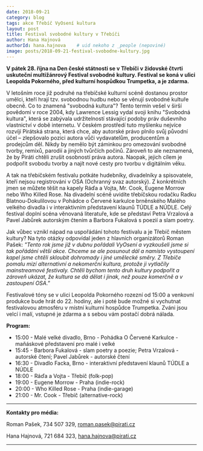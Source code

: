 ```yaml
---
date: 2018-09-21
category: blog
tags: akce Třebíč VyOsení kultura
layout: post
title: Festival svobodné kultury v Třebíči
author: Hana Hajnová
authorId: hana.hajnova    # uid nekoho z _people (nepoviné)
image: posts/2018-09-21-festival-svobodne-kultury.jpg
---
```


**V pátek 28. října na Den české státnosti se v Třebíči v židovské čtvrti uskuteční multižánrový Festival svobodné kultury. Festival se koná v ulici Leopolda Pokorného, před kulturní hospůdkou Trumpetka, a je zdarma.**

V letošním roce již podruhé na třebíčské kulturní scéně dostanou prostor umělci, kteří hrají tzv. svobodnou hudbu nebo se věnují svobodné kultuře obecně. Co to znamená "svobodná kultura"? Tento termín vešel v širší povědomí v roce 2004, kdy Lawrence Lessig vydal svoji knihu "Svobodná kultura", která se zabývala udržitelností stávající podoby práv duševního vlastnictví v době internetu. V českém prostředí tuto myšlenku nejvíce rozvíjí Pirátská strana, která chce, aby autorské právo plnilo svůj původní účel – zlepšovalo pozici autora vůči vydavatelům, producentům a prodejcům děl. Nikdy by nemělo být záminkou pro omezování svobodné tvorby, remixů, parodií a jiných tvůrčích počinů. Zároveň to ale neznamená, že by Piráti chtěli zrušit osobností práva autora. Naopak, jejich cílem je podpořit svobodu tvorby a najít nové cesty pro tvorbu v digitálním věku. 

A tak na třebíčském festivalu potkáte hudebníky, divadelníky a spisovatele, kteří nejsou registrováni v OSA (Ochranný svaz autorský). Z konkrétních jmen se můžete těšit na kapely Ráďa a Vojta, Mr. Cook, Eugene Morrow nebo Who Killed Rose. Na divadelní scéně uvidíte třebíčskou rodačku Radku Blatnou-Dokulilovou v Pohádce o Červené karkulce brněnského Malého velkého divadla i v interaktivním představení klaunů TÚDLE a NÚDLE. Celý festival doplní scéna věnovaná literatuře, kde se představí Petra Vrzalová a Pavel Jabůrek autorským čtením a Barbora Fukalová s poezií a slam poetry. 

Jak vůbec vznikl nápad na uspořádání tohoto festivalu a je Třebíč městem kultury? Na tyto otázky odpovídal jeden z hlavních organizátorů Roman Pašek: _"Tento rok jsme již v dubnu pořádali VyOsení a vyzkoušeli jsme si tak pořádání větší akce. Chceme se ale posunout dál a namísto vystoupení kapel jsme chtěli skloubit dohromady i jiné umělecké směry.  Z Třebíče pomalu mizí alternativní a nekomerční kultura, protože ji vytlačily mainstreamové festivaly. Chtěli bychom tento druh kultury podpořit a zároveň ukázat, že kultura se dá dělat i jinak, než pouze komerčně a v zastoupení OSA."_

Festivalové tóny se v ulici Leopolda Pokorného rozezní od 15:00 a venkovní produkce bude hrát do 22. hodiny, ale i poté bude možné si vychutnat festivalovou atmosféru v místní kulturní hospůdce Trumpetka. Zváni jsou velcí i malí, vstupné je zdarma a s sebou vám postačí dobrá nálada. 

**Program:**
* 15:00 - Malé velké divadlo, Brno - Pohádka  O Červené Karkulce - maňáskové představení pro malé i velké
* 15:45 -  Barbora Fukalová - slam poetry a poezie; Petra Vrzalová - autorské čtení; Pavel Jabůrek - autorské čtení
* 16:30 - Divadlo Facka, Brno - interaktivní představení klaunů TÚDLE a NÚDLE
* 18:00 - Ráďa a Vojta - Třebíč (folk-pop)
* 19:00 - Eugene Morrow - Praha (indie-rock)
* 20:00 - Who Killed Rose - Praha (indie-garage)
* 21:00 - Mr. Cook - Třebíč (alternative-rock)  

---

**Kontakty pro média:**

Roman Pašek, 734 507 329, roman.pasek@pirati.cz

Hana Hajnová, 721 684 323, hana.hajnova@pirati.cz

---

